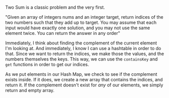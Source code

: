Two Sum is a classic problem and the very first. 

"Given an array of integers nums and an integer target, return indices of the two numbers such that they add up to target.
You may assume that each input would have exactly one solution, and you may not use the same element twice.
You can return the answer in any order"

Immediately, I think about finding the complement of the current element I'm looking at. And immediately, I know I can use a hashtable in order to do that. Since we want to return the indices, we make those the values, and the numbers themselves the keys. This way, we can use the ```containsKey``` and ```get``` functions in order to get our indices.

As we put elements in our Hash Map, we check to see if the complement exists inside. If it does, we create a new array that contains the indices, and return it. If the complement doesn't exist for _any_ of our elements, we simply return and empty array.
